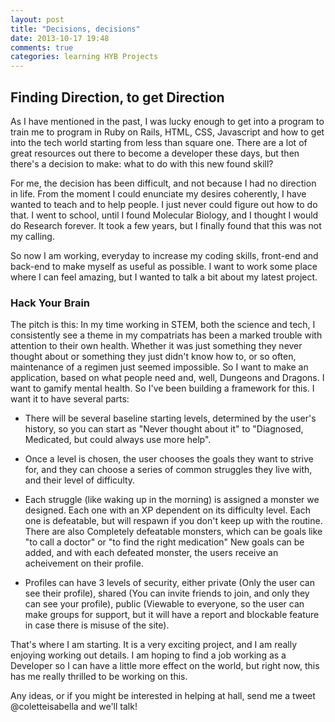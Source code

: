 ```yaml
---
layout: post
title: "Decisions, decisions"
date: 2013-10-17 19:48
comments: true
categories: learning HYB Projects
---
```

## Finding Direction, to get Direction

As I have mentioned in the past, I was lucky enough to get into a program to train me to program in Ruby on Rails, HTML, CSS, Javascript and how to get into the tech world starting from less than square one. There are a lot of great resources out there to become a developer these days, but then there's a decision to make: what to do with this new found skill?

For me, the decision has been difficult, and not because I had no direction in life. From the moment I could enunciate my desires coherently, I have wanted to teach and to help people. I just never could figure out how to do that. I went to school, until I found Molecular Biology, and I thought I would do Research forever. It took a few years, but I finally found that this was not my calling.

So now I am working, everyday to increase my coding skills, front-end and back-end to make myself as useful as possible. I want to work some place where I can feel amazing, but I wanted to talk a bit about my latest project.

### Hack Your Brain

The pitch is this: In my time working in STEM, both the science and tech, I consistently see a theme in my compatriats has been a marked trouble with attention to their own health. Whether it was just something they never thought about or something they just didn't know how to, or so often, maintenance of a regimen just seemed impossible.
So I want to make an application, based on what people need and, well, Dungeons and Dragons. I want to gamify mental health.
So I've been building a framework for this. I want it to have several parts:

+ There will be several baseline starting levels, determined by the user's history, so you can start as "Never thought about it" to "Diagnosed, Medicated, but could always use more help".

+ Once a level is chosen, the user chooses the goals they want to strive for, and they can choose a series of common struggles they live with, and their level of difficulty.

+ Each struggle (like waking up in the morning) is assigned a monster we designed. Each one with an XP dependent on its difficulty level. Each one is defeatable, but will respawn if you don't keep up with the routine. There are also Completely defeatable monsters, which can be goals like "to call a doctor" or "to find the right medication" New goals can be added, and with each defeated monster, the users receive an acheivement on their profile.

+ Profiles can have 3 levels of security, either private (Only the user can see their profile), shared (You can invite friends to join, and only they can see your profile), public (Viewable to everyone, so the user can make groups for support, but it will have a report and blockable feature in case there is misuse of the site).

That's where I am starting. It is a very exciting project, and I am really enjoying working out details.
I am hoping to find a job working as a Developer so I can have a little more effect on the world, but right now, this has me really thrilled to be working on this.

Any ideas, or if you might be interested in helping at hall, send me a tweet @coletteisabella and we'll talk!

